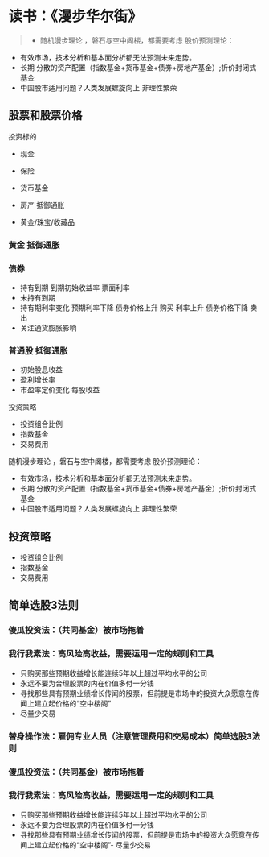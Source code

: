 # 读书：《漫步华尔街》


> - 随机漫步理论 ，磐石与空中阁楼，都需要考虑 股价预测理论：
- 有效市场，技术分析和基本面分析都无法预测未来走势。
- 长期  分散的资产配置（指数基金+货币基金+债券+房地产基金）;折价封闭式基金 
- 中国股市适用问题？人类发展螺旋向上 非理性繁荣

## 股票和股票价格

投资标的

- 现金

- 保险

- 货币基金

- 房产 抵御通胀

- 黄金/珠宝/收藏品
   
### 黄金 抵御通胀

### 债券 
- 持有到期  到期初始收益率  票面利率
- 未持有到期
- 持有期利率变化 预期利率下降 债券价格上升 购买 利率上升 债券价格下降 卖出
- 关注通货膨胀影响

### 普通股  抵御通胀

- 初始股息收益
- 盈利增长率
- 市盈率定价变化 每股收益
 
投资策略

- 投资组合比例
- 指数基金
- 交易费用

随机漫步理论 ，磐石与空中阁楼，都需要考虑 股价预测理论：

- 有效市场，技术分析和基本面分析都无法预测未来走势。
- 长期  分散的资产配置（指数基金+货币基金+债券+房地产基金）;折价封闭式基金 
- 中国股市适用问题？人类发展螺旋向上 非理性繁荣
 
## 投资策略
- 投资组合比例
- 指数基金
- 交易费用

## 简单选股3法则

### 傻瓜投资法：（共同基金）被市场拖着

### 我行我素法：高风险高收益，需要运用一定的规则和工具

- 只购买那些预期收益增长能连续5年以上超过平均水平的公司
- 永远不要为合理股票的内在价值多付一分钱 
- 寻找那些具有预期业绩增长传闻的股票，但前提是市场中的投资大众愿意在传闻上建立起价格的“空中楼阁”
- 尽量少交易

### 替身操作法：雇佣专业人员（注意管理费用和交易成本）简单选股3法则

### 傻瓜投资法：（共同基金）被市场拖着

### 我行我素法：高风险高收益，需要运用一定的规则和工具

- 只购买那些预期收益增长能连续5年以上超过平均水平的公司
- 永远不要为合理股票的内在价值多付一分钱 
- 寻找那些具有预期业绩增长传闻的股票，但前提是市场中的投资大众愿意在传闻上建立起价格的“空中楼阁”- 尽量少交易


